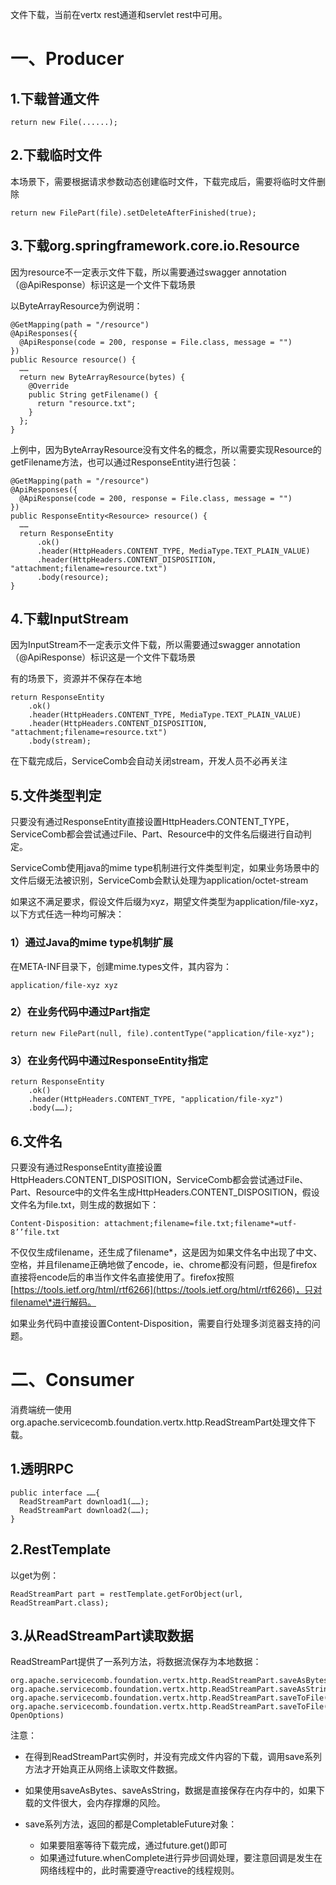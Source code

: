 文件下载，当前在vertx rest通道和servlet rest中可用。

# 一、Producer

## 1.下载普通文件

```
return new File(......);
```

## 2.下载临时文件

本场景下，需要根据请求参数动态创建临时文件，下载完成后，需要将临时文件删除

```
return new FilePart(file).setDeleteAfterFinished(true);
```

## 3.下载org.springframework.core.io.Resource

因为resource不一定表示文件下载，所以需要通过swagger annotation（@ApiResponse）标识这是一个文件下载场景

以ByteArrayResource为例说明：

```
@GetMapping(path = "/resource")
@ApiResponses({
  @ApiResponse(code = 200, response = File.class, message = "")
})
public Resource resource() {
  ……
  return new ByteArrayResource(bytes) {
    @Override
    public String getFilename() {
      return "resource.txt";
    }
  };
}
```

上例中，因为ByteArrayResource没有文件名的概念，所以需要实现Resource的getFilename方法，也可以通过ResponseEntity进行包装：

```
@GetMapping(path = "/resource")
@ApiResponses({
  @ApiResponse(code = 200, response = File.class, message = "")
})
public ResponseEntity<Resource> resource() {
  ……
  return ResponseEntity
      .ok()
      .header(HttpHeaders.CONTENT_TYPE, MediaType.TEXT_PLAIN_VALUE)
      .header(HttpHeaders.CONTENT_DISPOSITION, "attachment;filename=resource.txt")
      .body(resource);
}
```

## 4.下载InputStream

因为InputStream不一定表示文件下载，所以需要通过swagger annotation（@ApiResponse）标识这是一个文件下载场景

有的场景下，资源并不保存在本地
```
return ResponseEntity
    .ok()
    .header(HttpHeaders.CONTENT_TYPE, MediaType.TEXT_PLAIN_VALUE)
    .header(HttpHeaders.CONTENT_DISPOSITION, "attachment;filename=resource.txt")
    .body(stream);
```

在下载完成后，ServiceComb会自动关闭stream，开发人员不必再关注

## 5.文件类型判定

只要没有通过ResponseEntity直接设置HttpHeaders.CONTENT\_TYPE，ServiceComb都会尝试通过File、Part、Resource中的文件名后缀进行自动判定。

ServiceComb使用java的mime type机制进行文件类型判定，如果业务场景中的文件后缀无法被识别，ServiceComb会默认处理为application/octet-stream

如果这不满足要求，假设文件后缀为xyz，期望文件类型为application/file-xyz，以下方式任选一种均可解决：

### 1）通过Java的mime type机制扩展

在META-INF目录下，创建mime.types文件，其内容为：

```
application/file-xyz xyz
```

### 2）在业务代码中通过Part指定

```
return new FilePart(null, file).contentType("application/file-xyz");
```

### 3）在业务代码中通过ResponseEntity指定

```
return ResponseEntity
    .ok()
    .header(HttpHeaders.CONTENT_TYPE, "application/file-xyz")
    .body(……);
```

## 6.文件名

只要没有通过ResponseEntity直接设置HttpHeaders.CONTENT\_DISPOSITION，ServiceComb都会尝试通过File、Part、Resource中的文件名生成HttpHeaders.CONTENT\_DISPOSITION，假设文件名为file.txt，则生成的数据如下：

```
Content-Disposition: attachment;filename=file.txt;filename*=utf-8’’file.txt
```

不仅仅生成filename，还生成了filename\*，这是因为如果文件名中出现了中文、空格，并且filename正确地做了encode，ie、chrome都没有问题，但是firefox直接将encode后的串当作文件名直接使用了。firefox按照[https://tools.ietf.org/html/rtf6266](https://tools.ietf.org/html/rtf6266)，只对filename\*进行解码。

如果业务代码中直接设置Content-Disposition，需要自行处理多浏览器支持的问题。

# 二、Consumer

消费端统一使用org.apache.servicecomb.foundation.vertx.http.ReadStreamPart处理文件下载。

## 1.透明RPC

```
public interface ……{
  ReadStreamPart download1(……);
  ReadStreamPart download2(……);
}
```

## 2.RestTemplate

以get为例：

```
ReadStreamPart part = restTemplate.getForObject(url, ReadStreamPart.class);
```

## 3.从ReadStreamPart读取数据

ReadStreamPart提供了一系列方法，将数据流保存为本地数据：

```
org.apache.servicecomb.foundation.vertx.http.ReadStreamPart.saveAsBytes()
org.apache.servicecomb.foundation.vertx.http.ReadStreamPart.saveAsString()
org.apache.servicecomb.foundation.vertx.http.ReadStreamPart.saveToFile(String)
org.apache.servicecomb.foundation.vertx.http.ReadStreamPart.saveToFile(File, OpenOptions)
```

注意：

* 在得到ReadStreamPart实例时，并没有完成文件内容的下载，调用save系列方法才开始真正从网络上读取文件数据。

* 如果使用saveAsBytes、saveAsString，数据是直接保存在内存中的，如果下载的文件很大，会内存撑爆的风险。

* save系列方法，返回的都是CompletableFuture对象：

  * 如果要阻塞等待下载完成，通过future.get\(\)即可
  * 如果通过future.whenComplete进行异步回调处理，要注意回调是发生在网络线程中的，此时需要遵守reactive的线程规则。
